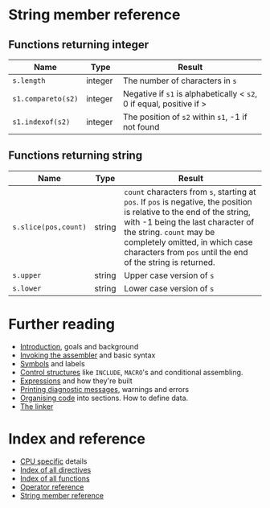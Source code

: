 # String member reference

## Functions returning integer
| Name | Type | Result |
|---|---|---|
| ```s.length``` | integer | The number of characters in ```s``` |
| ```s1.compareto(s2)``` | integer | Negative if ```s1``` is alphabetically < ```s2```, 0 if equal, positive if > |
| ```s1.indexof(s2)``` | integer | The position of ```s2``` within ```s1```, -1 if not found |

## Functions returning string
| Name | Type | Result |
|---|---|---|
| ```s.slice(pos,count)``` | string | ```count``` characters from ```s```, starting at ```pos```. If ```pos``` is negative, the position is relative to the end of the string, with -1 being the last character of the string. ```count``` may be completely omitted, in which case characters from ```pos``` until the end of the string is returned. |
| ```s.upper``` | string | Upper case version of ```s``` |
| ```s.lower``` | string | Lower case version of ```s``` |


# Further reading
* [Introduction](Introduction.md), goals and background
* [Invoking the assembler](Assembler.md) and basic syntax
* [Symbols](Symbols.md) and labels
* [Control structures](ControlStructures.md) like ```INCLUDE```, ```MACRO```'s and conditional assembling.
* [Expressions](Expressions.md) and how they're built
* [Printing diagnostic messages](Diagnostics.md), warnings and errors
* [Organising code](OrganisingCode.md) into sections. How to define data.
* [The linker](Linker.md)

# Index and reference
* [CPU specific](CpuSpecifics.md) details
* [Index of all directives](IndexDirectives.md)
* [Index of all functions](IndexFunctions.md)
* [Operator reference](ReferenceOperators.md)
* [String member reference](ReferenceStringMembers.md)
